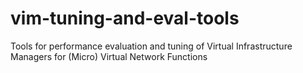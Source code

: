 # vim-tuning-and-eval-tools
Tools for performance evaluation and tuning of Virtual Infrastructure Managers for (Micro) Virtual Network Functions
